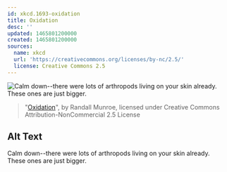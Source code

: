 ```yaml
---
id: xkcd.1693-oxidation
title: Oxidation
desc: ''
updated: 1465801200000
created: 1465801200000
sources:
  name: xkcd
  url: 'https://creativecommons.org/licenses/by-nc/2.5/'
  license: Creative Commons 2.5
---
```

![Calm down--there were lots of arthropods living on your skin already. These ones are just bigger.](https://imgs.xkcd.com/comics/oxidation.png)
> "[Oxidation](https://xkcd.com/1693/)", by Randall Munroe, licensed under Creative Commons Attribution-NonCommercial 2.5 License

## Alt Text
Calm down--there were lots of arthropods living on your skin already. These ones are just bigger.
